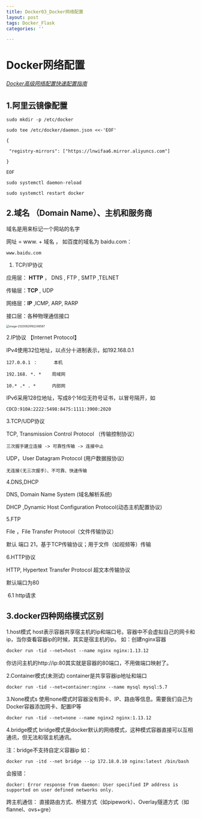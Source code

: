 ```yaml
---
title: Docker03_Docker网络配置
layout: post
tags: Docker_Flask
categories: ''

---
```

# Docker网络配置

###### [Docker高级网络配置快速配置指南](http://www.dockerinfo.net/644.html)

## 1.阿里云镜像配置

```
sudo mkdir -p /etc/docker

sudo tee /etc/docker/daemon.json <<-'EOF'

{ 

 "registry-mirrors": ["https://lnwifaa6.mirror.aliyuncs.com"] 

}

EOF

sudo systemctl daemon-reload 

sudo systemctl restart docker
```



## 2.域名 （**Domain Name**）、主机和服务商

域名是用来标记一个网站的名字

网址 = www. + 域名 ， 如百度的域名为 baidu.com：

```
www.baidu.com
```



1. TCP/IP协议

应用层： **HTTP** ， DNS  ,  FTP  ,  SMTP ,TELNET

传输层：**TCP** , UDP

网络层：**IP** ,ICMP, ARP, RARP

接口层：各种物理通信接口



<img src="C:\Users\zheng\AppData\Roaming\Typora\typora-user-images\image-20200629162246567.png" alt="image-20200629162246567" style="zoom:50%;" />

2.IP协议 【Internet Protocol】

IPv4使用32位地址，以点分十进制表示，如192.168.0.1

```
127.0.0.1 ：      本机

192.168. *. *    局域网

10.* .* . *      内部网
```

IPv6采用128位地址，写成8个16位无符号证书，以冒号隔开，如

```
CDCD:910A:2222:5498:8475:1111:3900:2020
```

3.TCP/UDP协议

TCP,    Transmission Control Protocol （传输控制协议）

```
三次握手建立连接 -> 可靠性传输 -> 连接中止
```

UDP，User Datagram Protocol (用户数据报协议)

```
无连接(无三次握手）、不可靠、快速传输
```

4.DNS,DHCP

DNS,   Domain Name System  (域名解析系统)

DHCP ,Dynamic Host Configuration Protocol(动态主机配置协议)

5.FTP

File ，File Transfer Protocol（文件传输协议）

默认 端口 21，基于TCP传输协议；用于文件（如视频等）传输

6.HTTP协议

HTTP,  Hypertext Transfer Protocol 超文本传输协议

默认端口为80

​	6.1 http请求



## 3.docker四种网络模式区别

1.host模式
host表示容器共享宿主机的ip和端口号。容器中不会虚拟自己的网卡和ip，当你查看容器ip的时候，其实是宿主机的ip。
如：创建nginx容器

```dockerfile
docker run -tid --net=host --name nginx nginx:1.13.12
```

你访问主机的http://ip:80其实就是容器的80端口，不用做端口映射了。

2.Container模式(未测试)
container是共享容器ip地址和端口

```dockerfile
docker run -tid --net=container:nginx --name mysql mysql:5.7
```

3.None模式s
使用none模式时容器没有网卡、IP、路由等信息。需要我们自己为Docker容器添加网卡、配置IP等

```
docker run -tid --net=none --name nginx2 nginx:1.13.12
```

4.bridge模式
bridge模式是docker默认的网络模式，这种模式容器直接可以互相通讯，但无法和宿主机通讯。

注：bridge不支持自定义容器ip
如： 

```
docker run -itd --net bridge --ip 172.18.0.10 nginx:latest /bin/bash
```

会报错：

```
docker: Error response from daemon: User specified IP address is supported on user defined networks only.
```

跨主机通信：
直接路由方式、桥接方式（如pipework）、Overlay隧道方式（如flannel、ovs+gre）



